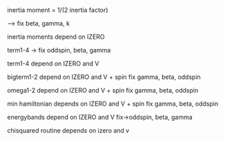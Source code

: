 inertia moment = 1/(2 inertia factor)

--> fix beta, gamma, k

inertia moments depend on IZERO

term1-4 -> fix oddspin, beta, gamma

term1-4 depend on IZERO and V

bigterm1-2 depend on IZERO and V + spin
fix gamma, beta, oddspin

omega1-2 depend on IZERO and V + spin
fix gamma, beta, oddspin

min hamiltonian depends on IZERO and V + spin
fix gamma, beta, oddspin

energybands depend on IZERO and V
fix->oddspin, beta, gamma

chisquared routine depends on izero and v